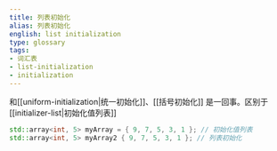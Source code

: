 ```yaml
---
title: 列表初始化
alias: 列表初始化
english: list initialization
type: glossary
tags:
- 词汇表
- list-initialization
- initialization
---
```


和[[uniform-initialization|统一初始化]]、[[括号初始化]] 是一回事。区别于[[initializer-list|初始化值列表]]

```cpp
std::array<int, 5> myArray = { 9, 7, 5, 3, 1 }; // 初始化值列表
std::array<int, 5> myArray2 { 9, 7, 5, 3, 1 }; // 列表初始化
```